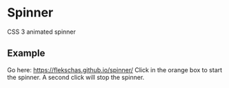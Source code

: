 # Spinner
CSS 3 animated spinner

## Example
Go here: https://flekschas.github.io/spinner/
Click in the orange box to start the spinner. A second click will stop the spinner.

